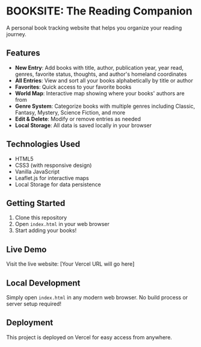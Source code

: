 # BOOKSITE: The Reading Companion

A personal book tracking website that helps you organize your reading journey.

## Features

- **New Entry**: Add books with title, author, publication year, year read, genres, favorite status, thoughts, and author's homeland coordinates
- **All Entries**: View and sort all your books alphabetically by title or author
- **Favorites**: Quick access to your favorite books
- **World Map**: Interactive map showing where your books' authors are from
- **Genre System**: Categorize books with multiple genres including Classic, Fantasy, Mystery, Science Fiction, and more
- **Edit & Delete**: Modify or remove entries as needed
- **Local Storage**: All data is saved locally in your browser

## Technologies Used

- HTML5
- CSS3 (with responsive design)
- Vanilla JavaScript
- Leaflet.js for interactive maps
- Local Storage for data persistence

## Getting Started

1. Clone this repository
2. Open `index.html` in your web browser
3. Start adding your books!

## Live Demo

Visit the live website: [Your Vercel URL will go here]

## Local Development

Simply open `index.html` in any modern web browser. No build process or server setup required!

## Deployment

This project is deployed on Vercel for easy access from anywhere. 